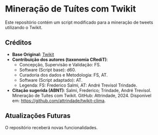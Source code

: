 # Mineração de Tuítes com Twikit

Este repositório contém um script modificado para a mineração de tweets utilizando o Twikit.

## Créditos

- **Base Original:** [Twikit](https://github.com/d60/twikit)
- **Contribuição dos autores (taxonomia CRediT)**:
    - Concepção, Supervisão e Validação: FS.  
    - Software (Script base): d60.  
    - Curadoria dos dados e Metodologia: FS, AT.  
    - Software (Script adaptado): AT.  
    - Legenda: FS: Frederico Salmi, AT: André Trevisol Trindade.  
- **Citação sugerida (ABNT)**: Salmi, Frederico; Trindade, André Trevisol. Mineração de Tuítes com Twikit. GitHub: Attrindade, 2024. Disponível em: https://github.com/attrindade/twikit-clima.

## Atualizações Futuras

O repositório receberá novas funcionalidades.
